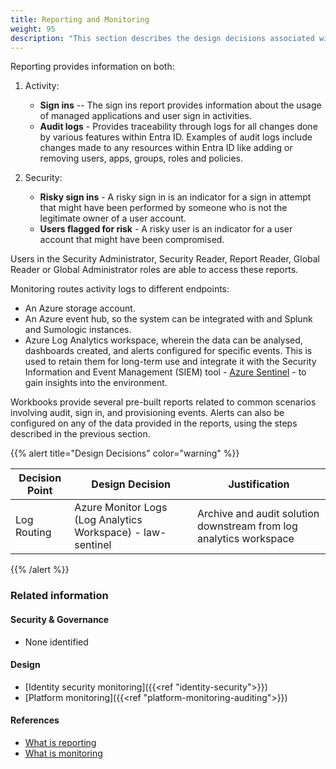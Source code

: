 ```yaml
---
title: Reporting and Monitoring
weight: 95
description: "This section describes the design decisions associated with reporting and monitoring of identities, sign ins and provisioning for system(s) built using ASD's Blueprint for Secure Cloud."
---
```


Reporting provides information on both:

1.  Activity:
    * **Sign ins** -- The sign ins report provides information about the usage of managed applications and user sign in activities.
    * **Audit logs** - Provides traceability through logs for all changes done by various features within Entra ID. Examples of audit logs include changes made to any resources within Entra ID like adding or removing users, apps, groups, roles and policies.

2.  Security:

    * **Risky sign ins** - A risky sign in is an indicator for a sign in attempt that might have been performed by someone who is not the legitimate owner of a user account.
    * **Users flagged for risk** - A risky user is an indicator for a user account that might have been compromised.

Users in the Security Administrator, Security Reader, Report Reader, Global Reader or Global Administrator roles are able to access these reports.

Monitoring routes activity logs to different endpoints:

* An Azure storage account.
* An Azure event hub, so the system can be integrated with and Splunk and Sumologic instances.
* Azure Log Analytics workspace, wherein the data can be analysed, dashboards created, and alerts configured for specific events.
    This is used to retain them for long-term use and integrate it with the Security Information and Event Management (SIEM) tool - [Azure Sentinel](https://learn.microsoft.com/azure/sentinel/overview) - to gain insights into the environment.

Workbooks provide several pre-built reports related to common scenarios involving audit, sign in, and provisioning events. Alerts can also be configured on any of the data provided in the reports, using the steps described in the previous section.

{{% alert title="Design Decisions" color="warning" %}}

| Decision Point | Design Decision                                             | Justification                                                      |
| -------------- | ----------------------------------------------------------- | ------------------------------------------------------------------ |
| Log Routing    | Azure Monitor Logs (Log Analytics Workspace) - law-sentinel | Archive and audit solution downstream from log analytics workspace |

{{% /alert %}}

### Related information

#### Security & Governance

* None identified

#### Design

* [Identity security monitoring]({{<ref "identity-security">}})
* [Platform monitoring]({{<ref "platform-monitoring-auditing">}})

#### References

* [What is reporting](https://docs.microsoft.com/azure/active-directory/reports-monitoring/overview-reports)
* [What is monitoring](https://docs.microsoft.com/azure/active-directory/reports-monitoring/overview-monitoring)


